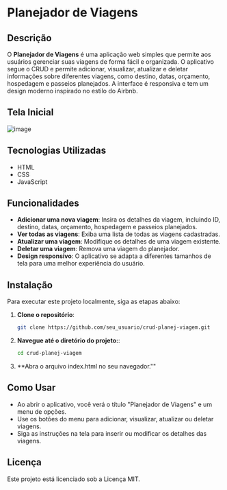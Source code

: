 # Planejador de Viagens

## Descrição

O **Planejador de Viagens** é uma aplicação web simples que permite aos usuários gerenciar suas viagens de forma fácil e organizada. O aplicativo segue o CRUD e permite adicionar, visualizar, atualizar e deletar informações sobre diferentes viagens, como destino, datas, orçamento, hospedagem e passeios planejados. A interface é responsiva e tem um design moderno inspirado no estilo do Airbnb.

## Tela Inicial
![image](https://github.com/user-attachments/assets/5f2056c9-9b0f-46cb-b0fa-6df1c13ac8fc)

## Tecnologias Utilizadas

- HTML
- CSS
- JavaScript

## Funcionalidades

- **Adicionar uma nova viagem**: Insira os detalhes da viagem, incluindo ID, destino, datas, orçamento, hospedagem e passeios planejados.
- **Ver todas as viagens**: Exiba uma lista de todas as viagens cadastradas.
- **Atualizar uma viagem**: Modifique os detalhes de uma viagem existente.
- **Deletar uma viagem**: Remova uma viagem do planejador.
- **Design responsivo**: O aplicativo se adapta a diferentes tamanhos de tela para uma melhor experiência do usuário.

## Instalação

Para executar este projeto localmente, siga as etapas abaixo:

1. **Clone o repositório**:
   ```bash
   git clone https://github.com/seu_usuario/crud-planej-viagem.git

2. **Navegue até o diretório do projeto:**:
   ```bash
   cd crud-planej-viagem
3. **Abra o arquivo index.html no seu navegador.""

## Como Usar
- Ao abrir o aplicativo, você verá o título "Planejador de Viagens" e um menu de opções.
- Use os botões do menu para adicionar, visualizar, atualizar ou deletar viagens.
- Siga as instruções na tela para inserir ou modificar os detalhes das viagens.

## Licença
Este projeto está licenciado sob a Licença MIT.
